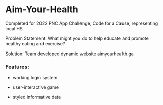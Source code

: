 <h1>Aim-Your-Health</h1>
Completed for 2022 PNC App Challenge, Code for a Cause, representing local HS



Problem Statement: What might you do to help educate and promote healthy eating and exercise?

Solution: Team developed dynamic website aimyourhealth.ga

<h3>Features:</h3>

- working login system

- user-interactive game

- styled informative data
